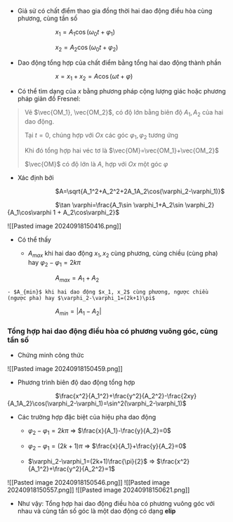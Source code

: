 
- Giả sử có chất điểm thao gia đồng thời hai dao động điều hòa cùng phương, cùng tần số

$\hspace{3cm}$$x_1=A_1\cos(\omega_0 t + \varphi_1)$

$\hspace{3cm}$$x_2=A_2\cos(\omega_0 t + \varphi_2)$

- Dao động tổng hợp của chất điểm bằng tổng hai dao động thành phần

$\hspace{3cm}$$x=x_1+x_2=A\cos(\omega t + \varphi)$

- Có thể tìm dạng của $x$ bằng phương pháp cộng lượng giác hoặc phương pháp giản đồ Fresnel:
>Vẽ $\vec{OM_1}, \vec{OM_2}$, có độ lớn bằng biên độ $A_1, A_2$ của hai dao động.
>
>Tại $t=0$, chúng hợp với $Ox$ các góc $\varphi_1, \varphi_2$ tương ứng
>
>Khi đó tổng hợp hai véc tơ là $\vec{OM}=\vec{OM_1}+\vec{OM_2}$
>
>$\vec{OM}$ có độ lớn là $A$, hợp với $Ox$ một góc $\varphi$

- Xác định bởi

$\hspace{3cm}$$A=\sqrt{A_1^2+A_2^2+2A_1A_2\cos(\varphi_2-\varphi_1)}$

$\hspace{3cm}$$\tan \varphi=\frac{A_1\sin \varphi_1+A_2\sin \varphi_2}{A_1\cos\varphi 1 + A_2\cos\varphi_2}$ 

![[Pasted image 20240918150416.png]]

- Có thể thấy

	- $A_{max}$ khi hai dao động $x_1, x_2$ cùng phương, cùng chiều (cùng pha) hay $\varphi_2-\varphi_1=2k\pi$

$\hspace{3cm}$$A_{max}=A_1+A_2$

	- $A_{min}$ khi hai dao động $x_1, x_2$ cùng phương, ngược chiều (ngược pha) hay $\varphi_2-\varphi_1=(2k+1)\pi$ 

$\hspace{3cm}$$A_{min}=|A_1-A_2|$

### Tổng hợp hai dao động điều hòa có phương vuông góc, cùng tần số

- Chứng minh công thức

![[Pasted image 20240918150459.png]]

- Phương trình biên độ dao động tổng hợp 

$\hspace{3cm}$$\frac{x^2}{A_1^2}+\frac{y^2}{A_2^2}-\frac{2xy}{A_1A_2}\cos(\varphi_2-\varphi_1)=\sin^2(\varphi_2-\varphi_1)$ 

- Các trường hợp đặc biệt của hiệu pha dao động

	- $\varphi_2-\varphi_1=2k\pi$ $\Rightarrow$ $\frac{x}{A_1}-\frac{y}{A_2}=0$  

	- $\varphi_2-\varphi_1=(2k+1)\pi$ $\Rightarrow$ $\frac{x}{A_1}+\frac{y}{A_2}=0$

	- $\varphi_2-\varphi_1=(2k+1)\frac{\pi}{2}$ $\Rightarrow$ $\frac{x^2}{A_1^2}+\frac{y^2}{A_2^2}=1$

![[Pasted image 20240918150546.png]]
![[Pasted image 20240918150557.png]]
![[Pasted image 20240918150621.png]]

- Như vậy: Tổng hợp hai dao động điều hòa có phương vuông góc với nhau và cùng tần số góc là một dao động có dạng **elip** 

